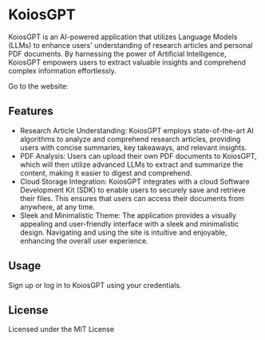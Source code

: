 # KoiosGPT

KoiosGPT is an AI-powered application that utilizes Language Models (LLMs) to enhance users' understanding of research articles and personal PDF documents. By harnessing the power of Artificial Intelligence, KoiosGPT empowers users to extract valuable insights and comprehend complex information effortlessly.

Go to the website: 

## Features
- Research Article Understanding: KoiosGPT employs state-of-the-art AI algorithms to analyze and comprehend research articles, providing users with concise summaries, key takeaways, and relevant insights.
- PDF Analysis: Users can upload their own PDF documents to KoiosGPT, which will then utilize advanced LLMs to extract and summarize the content, making it easier to digest and comprehend.
- Cloud Storage Integration: KoiosGPT integrates with a cloud Software Development Kit (SDK) to enable users to securely save and retrieve their files. This ensures that users can access their documents from anywhere, at any time.
- Sleek and Minimalistic Theme: The application provides a visually appealing and user-friendly interface with a sleek and minimalistic design. Navigating and using the site is intuitive and enjoyable, enhancing the overall user experience.

## Usage
Sign up or log in to KoiosGPT using your credentials.

## License

Licensed under the MIT License
